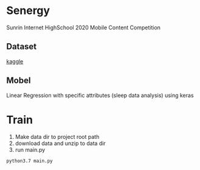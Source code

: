 # Senergy

Sunrin Internet HighSchool 2020 Mobile Content Competition

## Dataset
[kaggle](https://www.kaggle.com/mlomuscio/sleepstudypilot)

## Mobel
Linear Regression with specific attributes (sleep data analysis) using keras

# Train
1. Make data dir to project root path
2. download data and unzip to data dir
3. run main.py

```sh
python3.7 main.py
```